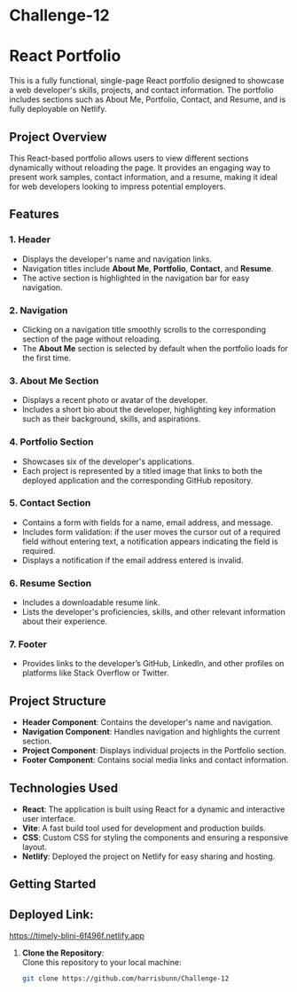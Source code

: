 # Challenge-12
# React Portfolio

This is a fully functional, single-page React portfolio designed to showcase a web developer's skills, projects, and contact information. The portfolio includes sections such as About Me, Portfolio, Contact, and Resume, and is fully deployable on Netlify.

## Project Overview

This React-based portfolio allows users to view different sections dynamically without reloading the page. It provides an engaging way to present work samples, contact information, and a resume, making it ideal for web developers looking to impress potential employers.

## Features

### 1. **Header**
- Displays the developer's name and navigation links.
- Navigation titles include **About Me**, **Portfolio**, **Contact**, and **Resume**.
- The active section is highlighted in the navigation bar for easy navigation.

### 2. **Navigation**
- Clicking on a navigation title smoothly scrolls to the corresponding section of the page without reloading.
- The **About Me** section is selected by default when the portfolio loads for the first time.

### 3. **About Me Section**
- Displays a recent photo or avatar of the developer.
- Includes a short bio about the developer, highlighting key information such as their background, skills, and aspirations.

### 4. **Portfolio Section**
- Showcases six of the developer's applications.
- Each project is represented by a titled image that links to both the deployed application and the corresponding GitHub repository.

### 5. **Contact Section**
- Contains a form with fields for a name, email address, and message.
- Includes form validation: if the user moves the cursor out of a required field without entering text, a notification appears indicating the field is required.
- Displays a notification if the email address entered is invalid.

### 6. **Resume Section**
- Includes a downloadable resume link.
- Lists the developer's proficiencies, skills, and other relevant information about their experience.

### 7. **Footer**
- Provides links to the developer’s GitHub, LinkedIn, and other profiles on platforms like Stack Overflow or Twitter.

## Project Structure

- **Header Component**: Contains the developer's name and navigation.
- **Navigation Component**: Handles navigation and highlights the current section.
- **Project Component**: Displays individual projects in the Portfolio section.
- **Footer Component**: Contains social media links and contact information.

## Technologies Used

- **React**: The application is built using React for a dynamic and interactive user interface.
- **Vite**: A fast build tool used for development and production builds.
- **CSS**: Custom CSS for styling the components and ensuring a responsive layout.
- **Netlify**: Deployed the project on Netlify for easy sharing and hosting.

## Getting Started

## Deployed Link: 
https://timely-blini-6f496f.netlify.app

1. **Clone the Repository**:  
   Clone this repository to your local machine:
   ```bash
   git clone https://github.com/harrisbunn/Challenge-12
